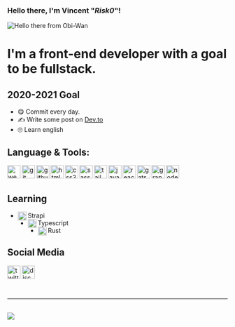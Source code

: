 ### Hello there, I'm Vincent "_Risk0_"!

<img  align="center" src="https://raw.githubusercontent.com/Vincent-Risk0/Vincent-Risk0/master/asset/obi-wan.gif" alt="Hello there from Obi-Wan"/>

# I'm a front-end developer with a goal to be fullstack.

## 2020-2021 Goal
* 😋️ Commit every day.
* ✍ ️Write some post on [Dev.to](https://dev.to/)
* 🙄️ Learn english

## Language & Tools:
<img width="30" align="left" src="https://raw.githubusercontent.com/Vincent-Risk0/Vincent-Risk0/dec1138628daa19421a11a045fb13a796c555be2/asset/webstorm.svg" alt="webstorm"/>
<img width="30" align="left" src="https://raw.githubusercontent.com/Vincent-Risk0/Vincent-Risk0/dec1138628daa19421a11a045fb13a796c555be2/asset/git.svg" alt="git"/>
<img width="30" align="left" src="https://raw.githubusercontent.com/Vincent-Risk0/Vincent-Risk0/dec1138628daa19421a11a045fb13a796c555be2/asset/github.svg" alt="github"/>
<img width="30" align="left" src="https://raw.githubusercontent.com/Vincent-Risk0/Vincent-Risk0/dec1138628daa19421a11a045fb13a796c555be2/asset/html5.svg" alt="html5"/>
<img width="30" align="left" src="https://raw.githubusercontent.com/Vincent-Risk0/Vincent-Risk0/dec1138628daa19421a11a045fb13a796c555be2/asset/css3.svg" alt="css3"/>
<img width="30" align="left" src="https://raw.githubusercontent.com/Vincent-Risk0/Vincent-Risk0/dec1138628daa19421a11a045fb13a796c555be2/asset/sass.svg" alt="sass"/>
<img width="30" align="left" src="https://raw.githubusercontent.com/Vincent-Risk0/Vincent-Risk0/dec1138628daa19421a11a045fb13a796c555be2/asset/tailwindcss.svg" alt="tailwindcss"/>
<img width="30" align="left" src="https://raw.githubusercontent.com/Vincent-Risk0/Vincent-Risk0/dec1138628daa19421a11a045fb13a796c555be2/asset/javascript.svg" alt="javascript"/>
<img width="30" align="left" src="https://raw.githubusercontent.com/Vincent-Risk0/Vincent-Risk0/dec1138628daa19421a11a045fb13a796c555be2/asset/react.svg" alt="react"/>
<img width="30" align="left" src="https://raw.githubusercontent.com/Vincent-Risk0/Vincent-Risk0/dec1138628daa19421a11a045fb13a796c555be2/asset/gatsby.svg" alt="gatsby"/>
<img width="30" align="left" src="https://raw.githubusercontent.com/Vincent-Risk0/Vincent-Risk0/dec1138628daa19421a11a045fb13a796c555be2/asset/graphql.svg" alt="graphql"/>
<img width="30" align="left" src="https://raw.githubusercontent.com/Vincent-Risk0/Vincent-Risk0/dec1138628daa19421a11a045fb13a796c555be2/asset/node-dot-js.svg" alt="node-dot-js"/>

<br/>
<br/>

## Learning

* <img width="20" align="left" src="https://raw.githubusercontent.com/Vincent-Risk0/Vincent-Risk0/dec1138628daa19421a11a045fb13a796c555be2/asset/strapi.svg" alt="Strapi"/> Strapi
* <img width="20" align="left" src="https://raw.githubusercontent.com/Vincent-Risk0/Vincent-Risk0/dec1138628daa19421a11a045fb13a796c555be2/asset/typescript.svg" alt="Typescript"/> Typescript
* <img width="20" align="left" src="https://raw.githubusercontent.com/Vincent-Risk0/Vincent-Risk0/dec1138628daa19421a11a045fb13a796c555be2/asset/rust.svg" alt="Rust"/> Rust


## Social Media

[<img width="30" align="" src="https://raw.githubusercontent.com/Vincent-Risk0/Vincent-Risk0/dec1138628daa19421a11a045fb13a796c555be2/asset/discord.svg" alt="discord"/>](https://discord.gg/rNP387d)
[<img width="30" align="left" src="https://raw.githubusercontent.com/Vincent-Risk0/Vincent-Risk0/dec1138628daa19421a11a045fb13a796c555be2/asset/twitter.svg" alt="twitter"/>](https://twitter.com/Vincent_Risk0)

<br/>

---

<img align="left" src="https://github-readme-stats.anuraghazra1.vercel.app/api?username=vincent-risk0&show_icons=true&include_all_commits=true&theme=radical" alt=""/>
<br/>
<img align="left" src="https://github-readme-stats.anuraghazra1.vercel.app/api/top-langs/?username=vincent-risk0&layout=compact&theme=radical" />


